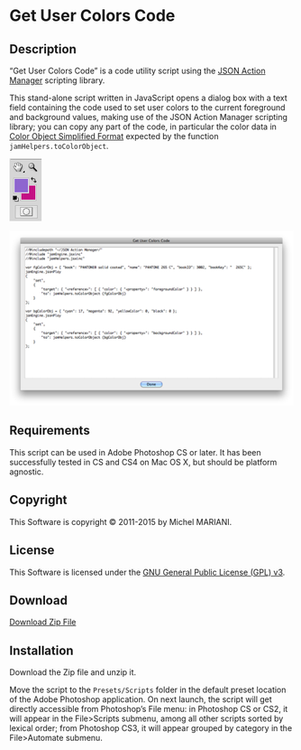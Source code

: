 # Get User Colors Code

## Description

“Get User Colors Code” is a code utility script using the [JSON Action Manager](/JSON-Action-Manager) scripting library.

This stand-alone script written in JavaScript opens a dialog box with a text field containing the code used to set user colors to the current foreground and background values, making use of the JSON Action Manager scripting library; you can copy any part of the code, in particular the color data in [Color Object Simplified Format](/JSON-Simplified-Formats/Color-Object-Simplified-Format) expected by the function `jamHelpers.toColorObject`.

![User Colors](images/Colors.png)

![Get User Colors Code Dialog (Mac OS X)](images/GetUserColorsCodeDialog1.png)

## Requirements

This script can be used in Adobe Photoshop CS or later. It has been successfully tested in CS and CS4 on Mac OS X, but should be platform agnostic.

## Copyright

This Software is copyright © 2011-2015 by Michel MARIANI.

## License

This Software is licensed under the [GNU General Public License (GPL) v3](https://www.gnu.org/licenses/gpl.html).

## Download

[Download Zip File](/Downloads/Get-User-Colors-Code-4.1.zip)

## Installation

Download the Zip file and unzip it.

Move the script to the `Presets/Scripts` folder in the default preset location of the Adobe Photoshop application. On next launch, the script will get directly accessible from Photoshop’s File menu: in Photoshop CS or CS2, it will appear in the File>Scripts submenu, among all other scripts sorted by lexical order; from Photoshop CS3, it will appear grouped by category in the File>Automate submenu.
